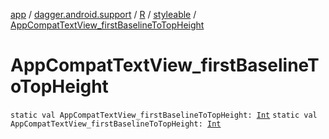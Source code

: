 [app](../../../index.md) / [dagger.android.support](../../index.md) / [R](../index.md) / [styleable](index.md) / [AppCompatTextView_firstBaselineToTopHeight](./-app-compat-text-view_first-baseline-to-top-height.md)

# AppCompatTextView_firstBaselineToTopHeight

`static val AppCompatTextView_firstBaselineToTopHeight: `[`Int`](https://kotlinlang.org/api/latest/jvm/stdlib/kotlin/-int/index.html)
`static val AppCompatTextView_firstBaselineToTopHeight: `[`Int`](https://kotlinlang.org/api/latest/jvm/stdlib/kotlin/-int/index.html)